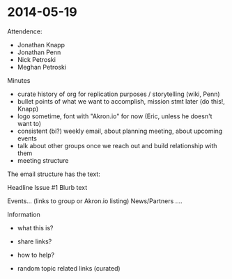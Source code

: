 2014-05-19
==========

Attendence:

- Jonathan Knapp
- Jonathan Penn
- Nick Petroski
- Meghan Petroski

Minutes

* curate history of org for replication purposes / storytelling (wiki, Penn)
* bullet points of what we want to accomplish, mission stmt later (do this!, Knapp)
* logo sometime, font with "Akron.io" for now (Eric, unless he doesn't want to)
* consistent (bi?) weekly email, about planning meeting, about upcoming events
* talk about other groups once we reach out and build relationship with them
* meeting structure

The email structure has the text:

Headline                      Issue #1
Blurb text

Events...  (links to group or Akron.io listing)
News/Partners ....

Information
* what this is?
* share links?
* how to help?

* random topic related links (curated)

